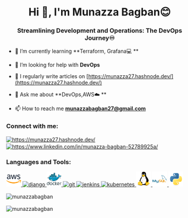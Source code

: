 <h1 align="center">Hi 👋, I'm Munazza Bagban😊</h1>
<h3 align="center">Streamlining Development and Operations: The DevOps Journey♾️ </h3>

- 🌱 I’m currently learning **Terraform, Grafana💻 **

- 🤝 I’m looking for help with **DevOps**

- 📝 I regularly write articles on [https://munazza27.hashnode.dev/](https://munazza27.hashnode.dev/)

- 💬 Ask me about **DevOps,AWS☁️ **

- 📫 How to reach me **munazzabagban27@gmail.com**

<h3 align="left">Connect with me:</h3>
<p align="left">
<a href="https://dev.to/https://munazza27.hashnode.dev/" target="blank"><img align="center" src="https://raw.githubusercontent.com/rahuldkjain/github-profile-readme-generator/master/src/images/icons/Social/devto.svg" alt="https://munazza27.hashnode.dev/" height="30" width="40" /></a>
<a href="https://linkedin.com/in/https://www.linkedin.com/in/munazza-bagban-52789925a/" target="blank"><img align="center" src="https://raw.githubusercontent.com/rahuldkjain/github-profile-readme-generator/master/src/images/icons/Social/linked-in-alt.svg" alt="https://www.linkedin.com/in/munazza-bagban-52789925a/" height="30" width="40" /></a>
</p>

<h3 align="left">Languages and Tools:</h3>
<p align="left"> <a href="https://aws.amazon.com" target="_blank" rel="noreferrer"> <img src="https://raw.githubusercontent.com/devicons/devicon/master/icons/amazonwebservices/amazonwebservices-original-wordmark.svg" alt="aws" width="40" height="40"/> </a> <a href="https://www.djangoproject.com/" target="_blank" rel="noreferrer"> <img src="https://cdn.worldvectorlogo.com/logos/django.svg" alt="django" width="40" height="40"/> </a> <a href="https://www.docker.com/" target="_blank" rel="noreferrer"> <img src="https://raw.githubusercontent.com/devicons/devicon/master/icons/docker/docker-original-wordmark.svg" alt="docker" width="40" height="40"/> </a> <a href="https://git-scm.com/" target="_blank" rel="noreferrer"> <img src="https://www.vectorlogo.zone/logos/git-scm/git-scm-icon.svg" alt="git" width="40" height="40"/> </a> <a href="https://www.jenkins.io" target="_blank" rel="noreferrer"> <img src="https://www.vectorlogo.zone/logos/jenkins/jenkins-icon.svg" alt="jenkins" width="40" height="40"/> </a> <a href="https://kubernetes.io" target="_blank" rel="noreferrer"> <img src="https://www.vectorlogo.zone/logos/kubernetes/kubernetes-icon.svg" alt="kubernetes" width="40" height="40"/> </a> <a href="https://www.linux.org/" target="_blank" rel="noreferrer"> <img src="https://raw.githubusercontent.com/devicons/devicon/master/icons/linux/linux-original.svg" alt="linux" width="40" height="40"/> </a> <a href="https://www.mysql.com/" target="_blank" rel="noreferrer"> <img src="https://raw.githubusercontent.com/devicons/devicon/master/icons/mysql/mysql-original-wordmark.svg" alt="mysql" width="40" height="40"/> </a> <a href="https://www.python.org" target="_blank" rel="noreferrer"> <img src="https://raw.githubusercontent.com/devicons/devicon/master/icons/python/python-original.svg" alt="python" width="40" height="40"/> </a> </p>

<p><img align="center" src="https://github-readme-stats.vercel.app/api/top-langs?username=munazzabagban&show_icons=true&locale=en&layout=compact" alt="munazzabagban" /></p>

<p><img align="center" src="https://github-readme-streak-stats.herokuapp.com/?user=munazzabagban&" alt="munazzabagban" /></p>

